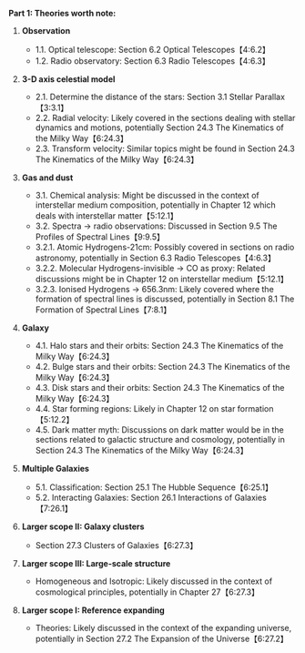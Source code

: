 **Part 1: Theories worth note:**

1. **Observation**
   - 1.1. Optical telescope: Section 6.2 Optical Telescopes【4:6.2】
   - 1.2. Radio observatory: Section 6.3 Radio Telescopes【4:6.3】

2. **3-D axis celestial model**
   - 2.1. Determine the distance of the stars: Section 3.1 Stellar Parallax【3:3.1】
   - 2.2. Radial velocity: Likely covered in the sections dealing with stellar dynamics and motions, potentially Section 24.3 The Kinematics of the Milky Way【6:24.3】
   - 2.3. Transform velocity: Similar topics might be found in Section 24.3 The Kinematics of the Milky Way【6:24.3】

3. **Gas and dust**
   - 3.1. Chemical analysis: Might be discussed in the context of interstellar medium composition, potentially in Chapter 12 which deals with interstellar matter【5:12.1】
   - 3.2. Spectra -> radio observations: Discussed in Section 9.5 The Profiles of Spectral Lines【9:9.5】
   - 3.2.1. Atomic Hydrogens-21cm: Possibly covered in sections on radio astronomy, potentially in Section 6.3 Radio Telescopes【4:6.3】
   - 3.2.2. Molecular Hydrogens-invisible -> CO as proxy: Related discussions might be in Chapter 12 on interstellar medium【5:12.1】
   - 3.2.3. Ionised Hydrogens -> 656.3nm: Likely covered where the formation of spectral lines is discussed, potentially in Section 8.1 The Formation of Spectral Lines【7:8.1】

4. **Galaxy**
   - 4.1. Halo stars and their orbits: Section 24.3 The Kinematics of the Milky Way【6:24.3】
   - 4.2. Bulge stars and their orbits: Section 24.3 The Kinematics of the Milky Way【6:24.3】
   - 4.3. Disk stars and their orbits: Section 24.3 The Kinematics of the Milky Way【6:24.3】
   - 4.4. Star forming regions: Likely in Chapter 12 on star formation【5:12.2】
   - 4.5. Dark matter myth: Discussions on dark matter would be in the sections related to galactic structure and cosmology, potentially in Section 24.3 The Kinematics of the Milky Way【6:24.3】

5. **Multiple Galaxies**
   - 5.1. Classification: Section 25.1 The Hubble Sequence【6:25.1】
   - 5.2. Interacting Galaxies: Section 26.1 Interactions of Galaxies【7:26.1】

6. **Larger scope II: Galaxy clusters**
   - Section 27.3 Clusters of Galaxies【6:27.3】

7. **Larger scope III: Large-scale structure**
   - Homogeneous and Isotropic: Likely discussed in the context of cosmological principles, potentially in Chapter 27【6:27.3】

8. **Larger scope I: Reference expanding**
   - Theories: Likely discussed in the context of the expanding universe, potentially in Section 27.2 The Expansion of the Universe【6:27.2】
